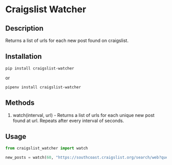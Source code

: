 # Craigslist Watcher

## Description

Returns a list of urls for each new post found on craigslist.

## Installation

```
pip install craigslist-watcher
```

or

```
pipenv install craigslist-watcher
```

## Methods

1. watch(interval, url) - Returns a list of urls for each unique new post found at url. Repeats after every interval of seconds.

## Usage

```python
from craigslist_watcher import watch

new_posts = watch(60, "https://southcoast.craigslist.org/search/web?query=&excats=&userid=&postedToday=1&search_distance=&postal=")
```